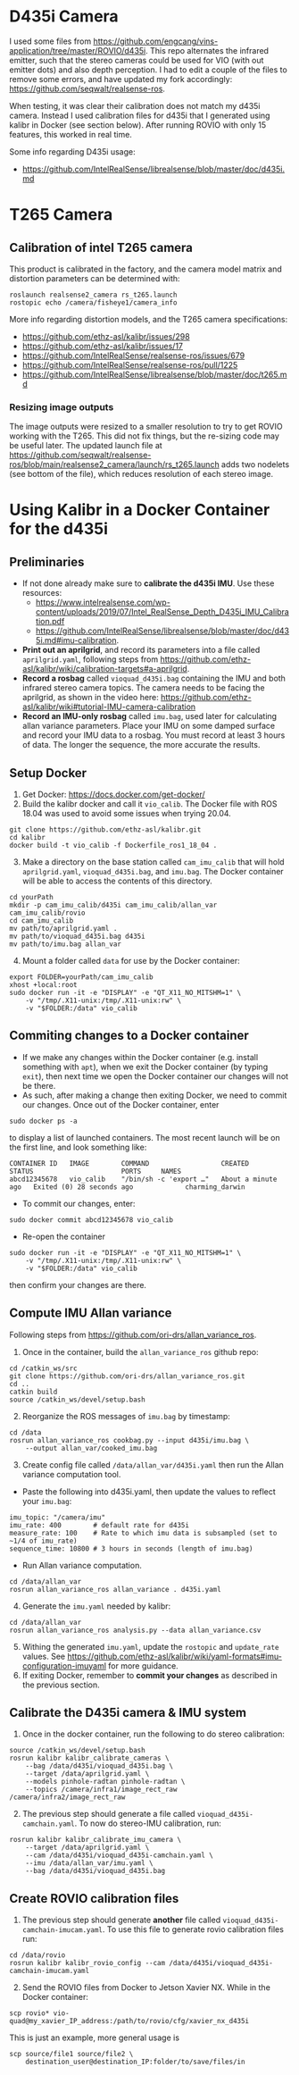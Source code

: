 # D435i Camera
I used some files from https://github.com/engcang/vins-application/tree/master/ROVIO/d435i. This repo alternates the infrared emitter, such that the stereo cameras could be used for VIO (with out emitter dots) and also depth perception. I had to edit a couple of the files to remove some errors, and have updated my fork accordingly: https://github.com/seqwalt/realsense-ros.

When testing, it was clear their calibration does not match my d435i camera. Instead I used calibration files for d435i that I generated using kalibr in Docker (see section below). After running ROVIO with only 15 features, this worked in real time.

Some info regarding D435i usage:
- https://github.com/IntelRealSense/librealsense/blob/master/doc/d435i.md

# T265 Camera
## Calibration of intel T265 camera
This product is calibrated in the factory, and the camera model matrix and distortion parameters can be determined with:  
```
roslaunch realsense2_camera rs_t265.launch
rostopic echo /camera/fisheye1/camera_info
```
More info regarding distortion models, and the T265 camera specifications:
- https://github.com/ethz-asl/kalibr/issues/298
- https://github.com/ethz-asl/kalibr/issues/17
- https://github.com/IntelRealSense/realsense-ros/issues/679
- https://github.com/IntelRealSense/realsense-ros/pull/1225  
- https://github.com/IntelRealSense/librealsense/blob/master/doc/t265.md

### Resizing image outputs
The image outputs were resized to a smaller resolution to try to get ROVIO working with the T265. This did not fix things, but the re-sizing code may be useful later. The updated launch file at https://github.com/seqwalt/realsense-ros/blob/main/realsense2_camera/launch/rs_t265.launch adds two nodelets (see bottom of the file), which reduces resolution of each stereo image.

# Using Kalibr in a Docker Container for the d435i
## Preliminaries
- If not done already make sure to **calibrate the d435i IMU**. Use these resources:
  - https://www.intelrealsense.com/wp-content/uploads/2019/07/Intel_RealSense_Depth_D435i_IMU_Calibration.pdf
  - https://github.com/IntelRealSense/librealsense/blob/master/doc/d435i.md#imu-calibration.
- **Print out an aprilgrid**, and record its parameters into a file called ```aprilgrid.yaml```, following steps from https://github.com/ethz-asl/kalibr/wiki/calibration-targets#a-aprilgrid.
- **Record a rosbag** called ```vioquad_d435i.bag``` containing the IMU and both infrared stereo camera topics. The camera needs to be facing the aprilgrid, as shown in the video here: https://github.com/ethz-asl/kalibr/wiki#tutorial-IMU-camera-calibration
- **Record an IMU-only rosbag** called ```imu.bag```, used later for calculating allan variance parameters. Place your IMU on some damped surface and record your IMU data to a rosbag. You must record at least 3 hours of data. The longer the sequence, the more accurate the results.

## Setup Docker
1. Get Docker: https://docs.docker.com/get-docker/
2. Build the kalibr docker and call it ```vio_calib```. The Docker file with ROS 18.04 was used to avoid some issues when trying 20.04.
```
git clone https://github.com/ethz-asl/kalibr.git
cd kalibr
docker build -t vio_calib -f Dockerfile_ros1_18_04 .
```
3. Make a directory on the base station called ```cam_imu_calib``` that will hold ```aprilgrid.yaml```, ```vioquad_d435i.bag```, and ```imu.bag```. The Docker container will be able to access the contents of this directory.
```
cd yourPath
mkdir -p cam_imu_calib/d435i cam_imu_calib/allan_var cam_imu_calib/rovio
cd cam_imu_calib
mv path/to/aprilgrid.yaml .
mv path/to/vioquad_d435i.bag d435i
mv path/to/imu.bag allan_var
```
4. Mount a folder called ```data``` for use by the Docker container:
```
export FOLDER=yourPath/cam_imu_calib
xhost +local:root
sudo docker run -it -e "DISPLAY" -e "QT_X11_NO_MITSHM=1" \
    -v "/tmp/.X11-unix:/tmp/.X11-unix:rw" \
    -v "$FOLDER:/data" vio_calib
```

## Commiting changes to a Docker container
- If we make any changes within the Docker container (e.g. install something with ```apt```), when we exit the Docker container (by typing ```exit```), then next time we open the Docker container our changes will not be there.
- As such, after making a change then exiting Docker, we need to commit our changes. Once out of the Docker container, enter
```
sudo docker ps -a
```
to display a list of launched containers. The most recent launch will be on the first line, and look something like:
```
CONTAINER ID   IMAGE        COMMAND                  CREATED              STATUS                      PORTS     NAMES
abcd12345678   vio_calib    "/bin/sh -c 'export …"   About a minute ago   Exited (0) 28 seconds ago             charming_darwin
```
- To commit our changes, enter:
```
sudo docker commit abcd12345678 vio_calib
```
- Re-open the container
```
sudo docker run -it -e "DISPLAY" -e "QT_X11_NO_MITSHM=1" \
    -v "/tmp/.X11-unix:/tmp/.X11-unix:rw" \
    -v "$FOLDER:/data" vio_calib
```
then confirm your changes are there.

## Compute IMU Allan variance
Following steps from https://github.com/ori-drs/allan_variance_ros.
1. Once in the container, build the ```allan_variance_ros``` github repo:
```
cd /catkin_ws/src
git clone https://github.com/ori-drs/allan_variance_ros.git
cd ..
catkin build
source /catkin_ws/devel/setup.bash
```
2. Reorganize the ROS messages of ```imu.bag``` by timestamp:
```
cd /data
rosrun allan_variance_ros cookbag.py --input d435i/imu.bag \
    --output allan_var/cooked_imu.bag
```
3. Create config file called ```/data/allan_var/d435i.yaml``` then run the Allan variance computation tool.
  - Paste the following into d435i.yaml, then update the values to reflect your ```imu.bag```:
```
imu_topic: "/camera/imu"
imu_rate: 400        # default rate for d435i
measure_rate: 100    # Rate to which imu data is subsampled (set to ~1/4 of imu_rate)
sequence_time: 10800 # 3 hours in seconds (length of imu.bag)
```
  - Run Allan variance computation.
```
cd /data/allan_var
rosrun allan_variance_ros allan_variance . d435i.yaml
```
4. Generate the ```imu.yaml``` needed by kalibr:
```
cd /data/allan_var
rosrun allan_variance_ros analysis.py --data allan_variance.csv
```
5. Withing the generated ```imu.yaml```, update the ```rostopic``` and ```update_rate``` values. See https://github.com/ethz-asl/kalibr/wiki/yaml-formats#imu-configuration-imuyaml for more guidance.
4. If exiting Docker, remember to **commit your changes** as described in the previous section.

## Calibrate the D435i camera & IMU system
1. Once in the docker container, run the following to do stereo calibration:
```
source /catkin_ws/devel/setup.bash
rosrun kalibr kalibr_calibrate_cameras \
    --bag /data/d435i/vioquad_d435i.bag \
    --target /data/aprilgrid.yaml \
    --models pinhole-radtan pinhole-radtan \
    --topics /camera/infra1/image_rect_raw /camera/infra2/image_rect_raw
```
2. The previous step should generate a file called ```vioquad_d435i-camchain.yaml```. To now do stereo-IMU calibration, run:
```
rosrun kalibr kalibr_calibrate_imu_camera \
    --target /data/aprilgrid.yaml \
    --cam /data/d435i/vioquad_d435i-camchain.yaml \
    --imu /data/allan_var/imu.yaml \
    --bag /data/d435i/vioquad_d435i.bag
```

## Create ROVIO calibration files
1. The previous step should generate **another** file called ```vioquad_d435i-camchain-imucam.yaml```.
To use this file to generate rovio calibration files run:
```
cd /data/rovio
rosrun kalibr kalibr_rovio_config --cam /data/d435i/vioquad_d435i-camchain-imucam.yaml
```
2. Send the ROVIO files from Docker to Jetson Xavier NX.  While in the Docker container:
```
scp rovio* vio-quad@my_xavier_IP_address:/path/to/rovio/cfg/xavier_nx_d435i
```
This is just an example, more general usage is
```
scp source/file1 source/file2 \
    destination_user@destination_IP:folder/to/save/files/in
```
